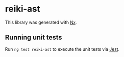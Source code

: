 # reiki-ast

This library was generated with [Nx](https://nx.dev).

## Running unit tests

Run `ng test reiki-ast` to execute the unit tests via [Jest](https://jestjs.io).
